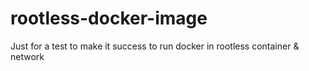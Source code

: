 # rootless-docker-image
Just for a test to make it success to run docker in rootless container &amp; network
